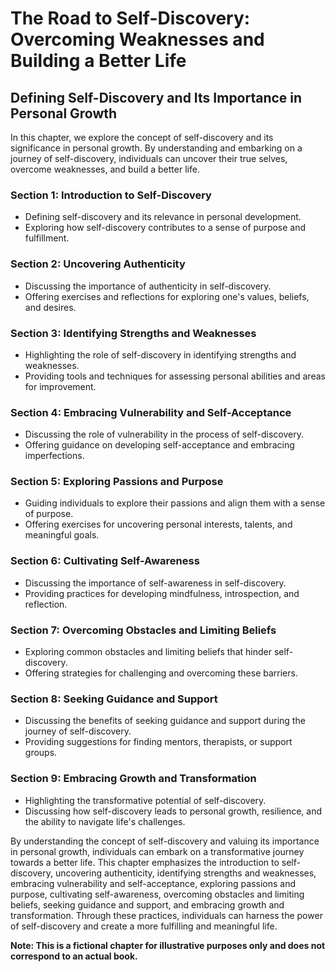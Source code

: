 The Road to Self-Discovery: Overcoming Weaknesses and Building a Better Life
============================================================================

Defining Self-Discovery and Its Importance in Personal Growth
------------------------------------------------------------------------

In this chapter, we explore the concept of self-discovery and its significance in personal growth. By understanding and embarking on a journey of self-discovery, individuals can uncover their true selves, overcome weaknesses, and build a better life.

### Section 1: Introduction to Self-Discovery

* Defining self-discovery and its relevance in personal development.
* Exploring how self-discovery contributes to a sense of purpose and fulfillment.

### Section 2: Uncovering Authenticity

* Discussing the importance of authenticity in self-discovery.
* Offering exercises and reflections for exploring one's values, beliefs, and desires.

### Section 3: Identifying Strengths and Weaknesses

* Highlighting the role of self-discovery in identifying strengths and weaknesses.
* Providing tools and techniques for assessing personal abilities and areas for improvement.

### Section 4: Embracing Vulnerability and Self-Acceptance

* Discussing the role of vulnerability in the process of self-discovery.
* Offering guidance on developing self-acceptance and embracing imperfections.

### Section 5: Exploring Passions and Purpose

* Guiding individuals to explore their passions and align them with a sense of purpose.
* Offering exercises for uncovering personal interests, talents, and meaningful goals.

### Section 6: Cultivating Self-Awareness

* Discussing the importance of self-awareness in self-discovery.
* Providing practices for developing mindfulness, introspection, and reflection.

### Section 7: Overcoming Obstacles and Limiting Beliefs

* Exploring common obstacles and limiting beliefs that hinder self-discovery.
* Offering strategies for challenging and overcoming these barriers.

### Section 8: Seeking Guidance and Support

* Discussing the benefits of seeking guidance and support during the journey of self-discovery.
* Providing suggestions for finding mentors, therapists, or support groups.

### Section 9: Embracing Growth and Transformation

* Highlighting the transformative potential of self-discovery.
* Discussing how self-discovery leads to personal growth, resilience, and the ability to navigate life's challenges.

By understanding the concept of self-discovery and valuing its importance in personal growth, individuals can embark on a transformative journey towards a better life. This chapter emphasizes the introduction to self-discovery, uncovering authenticity, identifying strengths and weaknesses, embracing vulnerability and self-acceptance, exploring passions and purpose, cultivating self-awareness, overcoming obstacles and limiting beliefs, seeking guidance and support, and embracing growth and transformation. Through these practices, individuals can harness the power of self-discovery and create a more fulfilling and meaningful life.

**Note: This is a fictional chapter for illustrative purposes only and does not correspond to an actual book.**
